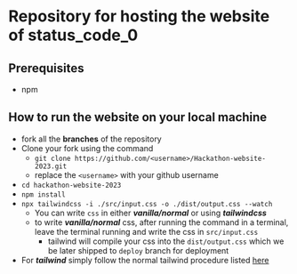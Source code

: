 # Repository for hosting the website of **status_code_0**

## Prerequisites
* npm 

## How to run the website on your local machine

* fork all the **branches** of the repository
* Clone your fork using the command
  * ```git clone https://github.com/<username>/Hackathon-website-2023.git```
  * replace the `<username>` with your github username
* `cd hackathon-website-2023` 
* `npm install` 
* `npx tailwindcss -i ./src/input.css -o ./dist/output.css --watch`
  * You can write `css` in either ***vanilla/normal*** or using ***tailwindcss***
  * to write ***vanilla/normal*** css, after running the command in a terminal, leave the terminal running and write the css in `src/input.css`
    * tailwind will compile your css into the `dist/output.css` which we be later shipped to `deploy` branch for deployment
* For ***tailwind*** simply follow the normal tailwind procedure  listed [here](https://tailwindcss.com/docs/installation) 
